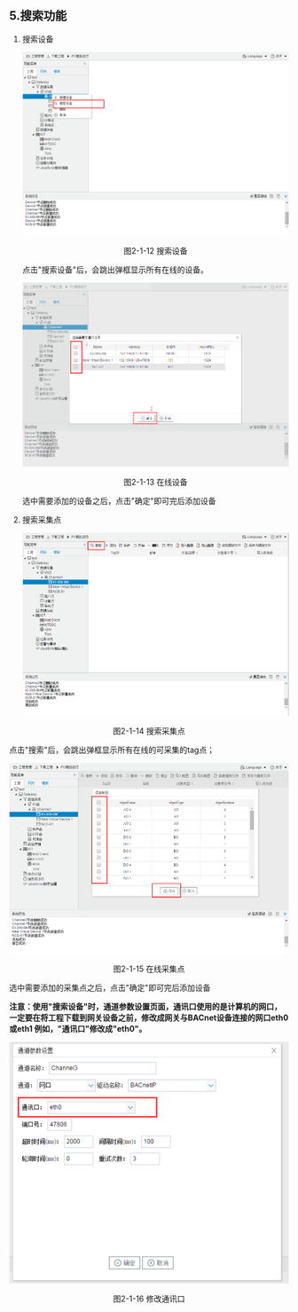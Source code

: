 ## 5.搜索功能

1. 搜索设备

   ![1564133299308](./assets/搜索设备1.png)

   <center>图2-1-12 搜索设备</center>

   点击"搜索设备"后，会跳出弹框显示所有在线的设备。

   ![1564133299308](./assets/在线设备.png)

   <center>图2-1-13 在线设备</center>

   选中需要添加的设备之后，点击"确定"即可完后添加设备

2. 搜索采集点

   ![1564133299308](./assets/搜索采集点.png)

<center>图2-1-14 搜索采集点</center>

点击"搜索"后，会跳出弹框显示所有在线的可采集的tag点；

![1564133299308](./assets/在线采集点.png)

<center>图2-1-15 在线采集点</center>

选中需要添加的采集点之后，点击"确定"即可完后添加设备

**注意：使用"搜索设备"时，通道参数设置页面，通讯口使用的是计算机的网口，一定要在将工程下载到网关设备之前，修改成网关与BACnet设备连接的网口eth0或eth1  例如，"通讯口"修改成"eth0"。**

![1564133299308](./assets/修改通讯口.png)

<center>图2-1-16 修改通讯口</center>

